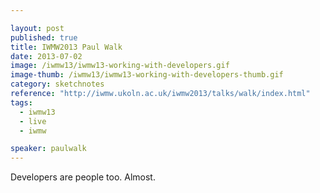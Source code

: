 ```yaml
---

layout: post
published: true
title: IWMW2013 Paul Walk
date: 2013-07-02
image: /iwmw13/iwmw13-working-with-developers.gif
image-thumb: /iwmw13/iwmw13-working-with-developers-thumb.gif
category: sketchnotes
reference: "http://iwmw.ukoln.ac.uk/iwmw2013/talks/walk/index.html"
tags:
  - iwmw13
  - live
  - iwmw

speaker: paulwalk
---
```


Developers are people too. Almost.

